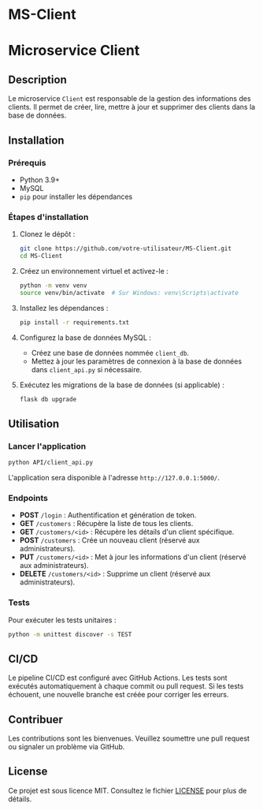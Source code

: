 # MS-Client

# Microservice Client

## Description

Le microservice `Client` est responsable de la gestion des informations des clients. Il permet de créer, lire, mettre à jour et supprimer des clients dans la base de données.

## Installation

### Prérequis

- Python 3.9+
- MySQL
- `pip` pour installer les dépendances

### Étapes d'installation

1. Clonez le dépôt :
   ```bash
   git clone https://github.com/votre-utilisateur/MS-Client.git
   cd MS-Client
   ```

2. Créez un environnement virtuel et activez-le :
   ```bash
   python -m venv venv
   source venv/bin/activate  # Sur Windows: venv\Scripts\activate
   ```

3. Installez les dépendances :
   ```bash
   pip install -r requirements.txt
   ```

4. Configurez la base de données MySQL :
   - Créez une base de données nommée `client_db`.
   - Mettez à jour les paramètres de connexion à la base de données dans `client_api.py` si nécessaire.

5. Exécutez les migrations de la base de données (si applicable) :
   ```bash
   flask db upgrade
   ```

## Utilisation

### Lancer l'application

```bash
python API/client_api.py
```

L'application sera disponible à l'adresse `http://127.0.0.1:5000/`.

### Endpoints

- **POST** `/login` : Authentification et génération de token.
- **GET** `/customers` : Récupère la liste de tous les clients.
- **GET** `/customers/<id>` : Récupère les détails d'un client spécifique.
- **POST** `/customers` : Crée un nouveau client (réservé aux administrateurs).
- **PUT** `/customers/<id>` : Met à jour les informations d'un client (réservé aux administrateurs).
- **DELETE** `/customers/<id>` : Supprime un client (réservé aux administrateurs).

### Tests

Pour exécuter les tests unitaires :

```bash
python -m unittest discover -s TEST
```

## CI/CD

Le pipeline CI/CD est configuré avec GitHub Actions. Les tests sont exécutés automatiquement à chaque commit ou pull request. Si les tests échouent, une nouvelle branche est créée pour corriger les erreurs.

## Contribuer

Les contributions sont les bienvenues. Veuillez soumettre une pull request ou signaler un problème via GitHub.

## License

Ce projet est sous licence MIT. Consultez le fichier [LICENSE](LICENSE) pour plus de détails.
